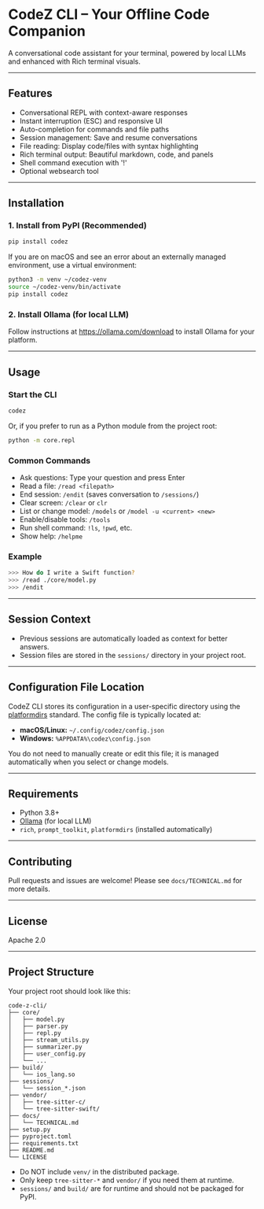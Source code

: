 # CodeZ CLI – Your Offline Code Companion

A conversational code assistant for your terminal, powered by local LLMs and enhanced with Rich terminal visuals.

---

## Features
- Conversational REPL with context-aware responses
- Instant interruption (ESC) and responsive UI
- Auto-completion for commands and file paths
- Session management: Save and resume conversations
- File reading: Display code/files with syntax highlighting
- Rich terminal output: Beautiful markdown, code, and panels
- Shell command execution with '!'
- Optional websearch tool

---

## Installation

### 1. Install from PyPI (Recommended)

```bash
pip install codez
```

If you are on macOS and see an error about an externally managed environment, use a virtual environment:

```bash
python3 -m venv ~/codez-venv
source ~/codez-venv/bin/activate
pip install codez
```

### 2. Install Ollama (for local LLM)

Follow instructions at https://ollama.com/download to install Ollama for your platform.

---

## Usage

### Start the CLI

```bash
codez
```

Or, if you prefer to run as a Python module from the project root:

```bash
python -m core.repl
```

### Common Commands
- Ask questions: Type your question and press Enter
- Read a file: `/read <filepath>`
- End session: `/endit` (saves conversation to `/sessions/`)
- Clear screen: `/clear` or `clr`
- List or change model: `/models` or `/model -u <current> <new>`
- Enable/disable tools: `/tools`
- Run shell command: `!ls`, `!pwd`, etc.
- Show help: `/helpme`

### Example
```bash
>>> How do I write a Swift function?
>>> /read ./core/model.py
>>> /endit
```

---

## Session Context
- Previous sessions are automatically loaded as context for better answers.
- Session files are stored in the `sessions/` directory in your project root.

---

## Configuration File Location

CodeZ CLI stores its configuration in a user-specific directory using the [platformdirs](https://pypi.org/project/platformdirs/) standard. The config file is typically located at:

- **macOS/Linux:** `~/.config/codez/config.json`
- **Windows:** `%APPDATA%\codez\config.json`

You do not need to manually create or edit this file; it is managed automatically when you select or change models.

---

## Requirements
- Python 3.8+
- [Ollama](https://ollama.com/) (for local LLM)
- `rich`, `prompt_toolkit`, `platformdirs` (installed automatically)

---

## Contributing
Pull requests and issues are welcome! Please see `docs/TECHNICAL.md` for more details.

---

## License
Apache 2.0

---

## Project Structure

Your project root should look like this:

```
code-z-cli/
├── core/
│   ├── model.py
│   ├── parser.py
│   ├── repl.py
│   ├── stream_utils.py
│   ├── summarizer.py
│   ├── user_config.py
│   └── ...
├── build/
│   └── ios_lang.so
├── sessions/
│   └── session_*.json
├── vendor/
│   ├── tree-sitter-c/
│   └── tree-sitter-swift/
├── docs/
│   └── TECHNICAL.md
├── setup.py
├── pyproject.toml
├── requirements.txt
├── README.md
└── LICENSE
```

- Do NOT include `venv/` in the distributed package.
- Only keep `tree-sitter-*` and `vendor/` if you need them at runtime.
- `sessions/` and `build/` are for runtime and should not be packaged for PyPI.

